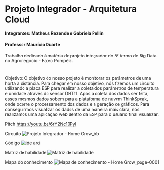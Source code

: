 # Projeto Integrador - Arquitetura Cloud
#### Integrantes: Matheus Rezende e Gabriela Pellin
#### Professor Maurício Duarte

Trabalho dedicado à matéria de projeto integrador do 5° termo de Big Data no Agronegócio - Fatec Pompéia.
#

Objetivo: O objetivo do nosso projeto é monitorar os parâmetros de uma horta à distância. Para chegar em nosso objetivo, nós fizemos um circuito utilizando a placa ESP para realizar a coleta dos parâmetros de temperatura e umidade através do sensor DHT11. Após a coleta dos dados ser feita, esses mesmos dados sobem para a plataforma de nuvem ThinkSpeak, onde ocorre o processamento dos dados e a geração de gráficos. Para conseguirmos visualizar os dados de uma maneira mais clara, nós realizamos uma aplicação web dentro da ESP para o usuário final visualizar.

Pitch https://youtu.be/6rY2Nc10PyI

Circuito ![Projeto Integrador - Home Grow_bb](https://github.com/MRezende0/Home-Grow/assets/72827374/45596123-c67f-4469-a5ea-44351228a143)

Código ![ide ard](https://github.com/MRezende0/Home-Grow/assets/72827374/1056a698-03f6-4dcb-9b43-15e5c4d02120)

Matriz de habilidade ![Matriz de habilidade](https://github.com/MRezende0/Home-Grow/assets/72827374/fad53f55-f6c7-4d71-80c0-c7012a624b83)

Mapa do conhecimento ![Mapa de conhecimento - Home Grow_page-0001](https://github.com/MRezende0/Home-Grow/assets/72827374/ffc2ad4a-45a1-4cf8-80c8-a73874e4788c)
